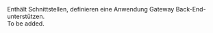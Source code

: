 <Namespace Name="Microsoft.Azure.Management.Network.Fluent.ApplicationGatewayBackend.Definition">
  <Docs>
    <summary>Enthält Schnittstellen, definieren eine Anwendung Gateway Back-End-unterstützen.</summary> 
    <remarks>To be added.</remarks>
  </Docs>
</Namespace>
